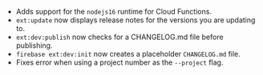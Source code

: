 - Adds support for the `nodejs16` runtime for Cloud Functions.
- `ext:update` now displays release notes for the versions you are updating to.
- `ext:dev:publish` now checks for a CHANGELOG.md file before publishing.
- `firebase ext:dev:init` now creates a placeholder `CHANGELOG.md` file.
- Fixes error when using a project number as the `--project` flag.
